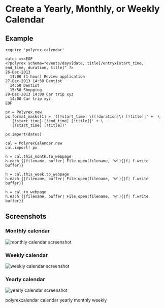 # Create a Yearly, Monthly, or Weekly Calendar

## Example

    require 'polyrex-calendar' 

    dates =<<EOF
    <?polyrex schema="events/dayx[date, title]/entryx[start_time, end_time, duration, title]" ?>
    26-Dec-2013
      11:00 (1 hour) Review application
    27-Dec-2013 14:50 Dentist  
      14:50 Dentist
      15:50 Shopping
    29-Dec-2013 14:00 Car trip xyz
      14:00 Car trip xyz
    EOF

    px = Polyrex.new 
    px.format_masks[1] = '([!start_time] \([!duration]\) [!title]|' +  \
      '[!start_time]-[!end_time] [!title]|' + \
      '[!start_time] [!title])'

    px.import(dates)

    cal = PolyrexCalendar.new
    cal.import! px

    h = cal.this_month.to_webpage
    h.each {|filename, buffer| File.open(filename, 'w'){|f| f.write buffer}}

    h = cal.this_week.to_webpage
    h.each {|filename, buffer| File.open(filename, 'w'){|f| f.write buffer}}

    h = cal.to_webpage
    h.each {|filename, buffer| File.open(filename, 'w'){|f| f.write buffer}}

## Screenshots

### Monthly calendar

![monthly calendar screenshot](http://www.jamesrobertson.eu/images/2013/dec/24/dec-monthly-calendar-screenshot.png)

### Weekly calendar

![weekly calendar screenshot](http://www.jamesrobertson.eu/images/2013/dec/24/dec-weekly-calendar-screenshot.png)

### Yearly calendar

![yearly calendar screenshot](http://www.jamesrobertson.eu/images/2013/dec/24/dec-yearly-calendar-screenshot.png)

polyrexcalendar calendar yearly monthly weekly
